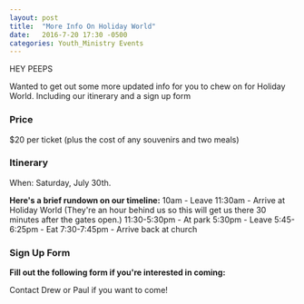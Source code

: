 ```yaml
---
layout: post
title:  "More Info On Holiday World"
date:   2016-7-20 17:30 -0500
categories: Youth_Ministry Events
---
```


HEY PEEPS

Wanted to get out some more updated info for you to chew on for Holiday World. Including our itinerary and a sign up form

### Price

$20 per ticket (plus the cost of any souvenirs and two meals)

### Itinerary 

When: Saturday, July 30th. 

**Here's a brief rundown on our timeline:**
10am - Leave
11:30am - Arrive at Holiday World (They're an hour behind us so this will get us there 30 minutes after the gates open.)
11:30-5:30pm  - At park
5:30pm - Leave
5:45-6:25pm - Eat
7:30-7:45pm - Arrive back at church

### Sign Up Form

**Fill out the following form if you're interested in coming:**

Contact Drew or Paul if you want to come!
